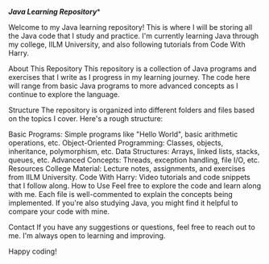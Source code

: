 *****Java Learning Repository******


Welcome to my Java learning repository! This is where I will be storing all the Java code that I study and practice. I'm currently learning Java through my college, IILM University, and also following tutorials from Code With Harry.

About This Repository
This repository is a collection of Java programs and exercises that I write as I progress in my learning journey. The code here will range from basic Java programs to more advanced concepts as I continue to explore the language.

Structure
The repository is organized into different folders and files based on the topics I cover. Here's a rough structure:

Basic Programs: Simple programs like "Hello World", basic arithmetic operations, etc.
Object-Oriented Programming: Classes, objects, inheritance, polymorphism, etc.
Data Structures: Arrays, linked lists, stacks, queues, etc.
Advanced Concepts: Threads, exception handling, file I/O, etc.
Resources
College Material: Lecture notes, assignments, and exercises from IILM University.
Code With Harry: Video tutorials and code snippets that I follow along.
How to Use
Feel free to explore the code and learn along with me. Each file is well-commented to explain the concepts being implemented. If you're also studying Java, you might find it helpful to compare your code with mine.

Contact
If you have any suggestions or questions, feel free to reach out to me. I'm always open to learning and improving.

Happy coding!
